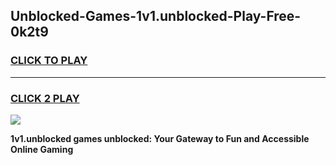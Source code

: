
## Unblocked-Games-1v1.unblocked-Play-Free-0k2t9
<h3>
<a href="https://premium76.site?title=1v1.unblocked&ref=21A">CLICK TO PLAY</a></h3>
<hr>

<h3>
<a href="https://premium76.site?title=1v1.unblocked&ref=21A">CLICK 2 PLAY</a>
  
</h3>

<a href="https://premium76.site?title=1v1.unblocked&ref=21A"><img src="https://clearcache.store/games.png"></a>


**1v1.unblocked games unblocked: Your Gateway to Fun and Accessible Online Gaming**
